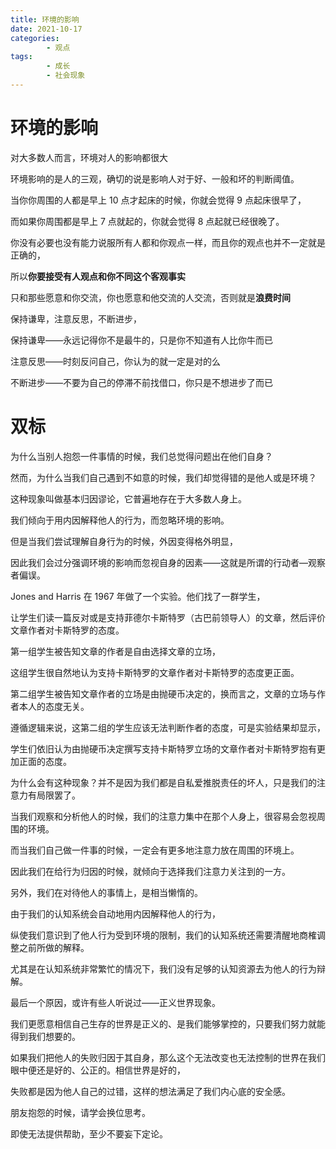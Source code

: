 ```yaml
---
title: 环境的影响
date: 2021-10-17
categories:
        - 观点
tags:
        - 成长
        - 社会现象
---
```


# 环境的影响

对大多数人而言，环境对人的影响都很大

环境影响的是人的三观，确切的说是影响人对于好、一般和坏的判断阈值。

当你你周围的人都是早上 10 点才起床的时候，你就会觉得 9 点起床很早了，

而如果你周围都是早上 7 点就起的，你就会觉得 8 点起就已经很晚了。

你没有必要也没有能力说服所有人都和你观点一样，而且你的观点也并不一定就是正确的，

所以**你要接受有人观点和你不同这个客观事实**

只和那些愿意和你交流，你也愿意和他交流的人交流，否则就是**浪费时间**

保持谦卑，注意反思，不断进步，

保持谦卑——永远记得你不是最牛的，只是你不知道有人比你牛而已

注意反思——时刻反问自己，你认为的就一定是对的么

不断进步——不要为自己的停滞不前找借口，你只是不想进步了而已

# 双标

为什么当别人抱怨一件事情的时候，我们总觉得问题出在他们自身？

然而，为什么当我们自己遇到不如意的时候，我们却觉得错的是他人或是环境？

这种现象叫做基本归因谬论，它普遍地存在于大多数人身上。

我们倾向于用内因解释他人的行为，而忽略环境的影响。

但是当我们尝试理解自身行为的时候，外因变得格外明显，

因此我们会过分强调环境的影响而忽视自身的因素——这就是所谓的行动者—观察者偏误。

Jones and Harris 在 1967 年做了一个实验。他们找了一群学生，

让学生们读一篇反对或是支持菲德尔卡斯特罗（古巴前领导人）的文章，然后评价文章作者对卡斯特罗的态度。

第一组学生被告知文章的作者是自由选择文章的立场，

这组学生很自然地认为支持卡斯特罗的文章作者对卡斯特罗的态度更正面。

第二组学生被告知文章作者的立场是由抛硬币决定的，换而言之，文章的立场与作者本人的态度无关。

遵循逻辑来说，这第二组的学生应该无法判断作者的态度，可是实验结果却显示，

学生们依旧认为由抛硬币决定撰写支持卡斯特罗立场的文章作者对卡斯特罗抱有更加正面的态度。

为什么会有这种现象？并不是因为我们都是自私爱推脱责任的坏人，只是我们的注意力有局限罢了。

当我们观察和分析他人的时候，我们的注意力集中在那个人身上，很容易会忽视周围的环境。

而当我们自己做一件事的时候，一定会有更多地注意力放在周围的环境上。

因此我们在给行为归因的时候，就倾向于选择我们注意力关注到的一方。

另外，我们在对待他人的事情上，是相当懒惰的。

由于我们的认知系统会自动地用内因解释他人的行为，

纵使我们意识到了他人行为受到环境的限制，我们的认知系统还需要清醒地商榷调整之前所做的解释。

尤其是在认知系统非常繁忙的情况下，我们没有足够的认知资源去为他人的行为辩解。

最后一个原因，或许有些人听说过——正义世界现象。

我们更愿意相信自己生存的世界是正义的、是我们能够掌控的，只要我们努力就能得到我们想要的。

如果我们把他人的失败归因于其自身，那么这个无法改变也无法控制的世界在我们眼中便还是好的、公正的。相信世界是好的，

失败都是因为他人自己的过错，这样的想法满足了我们内心底的安全感。

朋友抱怨的时候，请学会换位思考。

即使无法提供帮助，至少不要妄下定论。
